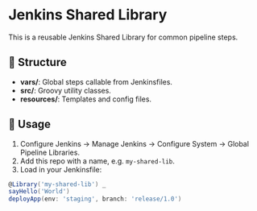 # Jenkins Shared Library

This is a reusable Jenkins Shared Library for common pipeline steps.

## 📌 Structure
- **vars/**: Global steps callable from Jenkinsfiles.
- **src/**: Groovy utility classes.
- **resources/**: Templates and config files.

## 🚀 Usage
1. Configure Jenkins → Manage Jenkins → Configure System → Global Pipeline Libraries.
2. Add this repo with a name, e.g. `my-shared-lib`.
3. Load in your Jenkinsfile:
```groovy
@Library('my-shared-lib') _
sayHello('World')
deployApp(env: 'staging', branch: 'release/1.0')
